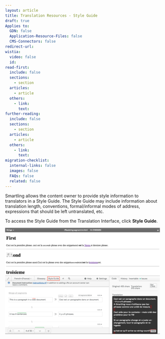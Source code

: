 ```yaml
---
layout: article
title: Translation Resources - Style Guide
draft: true
Applies to:
  GDN: false
  Application-Resource-Files: false
  CMS-Connectors: false
redirect-url:
wistia:
  video: false
  id:
read-first:
  include: false
  sections:
    - section
  articles:
    - article
  others:
    - link:
      text:
further-reading:
  include: false
  sections:
    - section
  articles:
    - article
  others:
    - link:
      text:
migration-checklist:
  internal-links: false
  images: false
  FAQs: false
  related: false
---
```


Smartling allows the content owner to provide style information to translators in a Style Guide. The Style Guide may include information about translation length, conventions, formal/informal modes of address, expressions that should be left untranslated, etc.

To access the Style Guide from the Translation Interface, click **Style Guide**.

![](/uploads/versions/smartling___translations_management---x----1046-720x---.png)